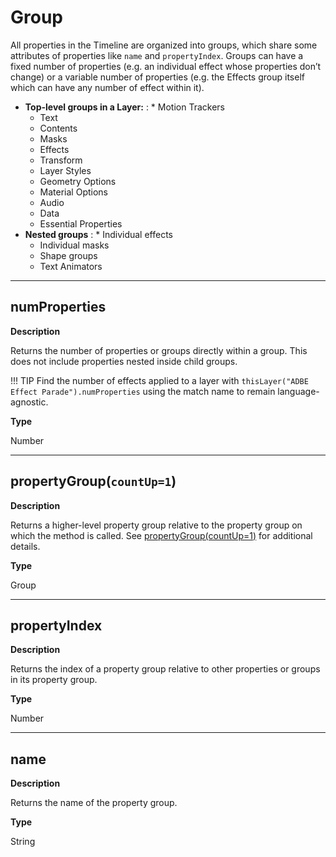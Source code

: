 # Group

All properties in the Timeline are organized into groups, which share some attributes of properties like `name` and `propertyIndex`. Groups can have a fixed number of properties (e.g. an individual effect whose properties don’t change) or a variable number of properties (e.g. the Effects group itself which can have any number of effect within it).

* **Top-level groups in a Layer:**
  : * Motion Trackers
    * Text
    * Contents
    * Masks
    * Effects
    * Transform
    * Layer Styles
    * Geometry Options
    * Material Options
    * Audio
    * Data
    * Essential Properties
* **Nested groups**
  : * Individual effects
    * Individual masks
    * Shape groups
    * Text Animators

---

## numProperties

**Description**

Returns the number of properties or groups directly within a group. This does not include properties nested inside child groups.

!!! TIP
    Find the number of effects applied to a layer with `thisLayer("ADBE Effect Parade").numProperties` using the match name to remain language-agnostic.

**Type**

Number

---

## propertyGroup(`countUp=1`)

**Description**

Returns a higher-level property group relative to the property group on which the method is called. See [propertyGroup(countUp=1)](property.md#property-propertygroup) for additional details.

**Type**

Group

---

## propertyIndex

**Description**

Returns the index of a property group relative to other properties or groups in its property group.

**Type**

Number

---

## name

**Description**

Returns the name of the property group.

**Type**

String

